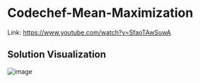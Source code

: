 # Codechef-Mean-Maximization
Link: https://www.youtube.com/watch?v=SfaoTAwSuwA
## Solution Visualization
![image](https://user-images.githubusercontent.com/51401355/151647910-73612866-9327-4863-9c3d-94993c5cdd17.png)

